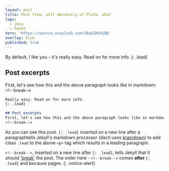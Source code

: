```yaml
---
layout: post
title: Post from, well obviously ot Pluto. wha?
tags:
  - jmzx
  - howto
hero: 'https://source.unsplash.com/S8a1ZRS4jBQ'
overlay: blue
published: true
---
```


By default, I like you - it's really easy. Read on for more info.
{: .lead}

## Post excerpts
First, let's see how this and the above paragraph looks like in markdown:
<!–-break-–>
```markdown
Really easy. Read on for more info.
{: .lead}

## Post excerpts
First, let's see how this and the above paragraph looks like in markdown:
<!–-break-–>
```
As you can see this post.
`{: .lead}` inserted on a new line after a paragraphtells Jekyll's markdown processor (dactl uses [kramdown](https://kramdown.gettalong.org/)) to add class `.lead` to the above `<p>` tag which results in a leading paragraph.

`<!--break-->`, inserted on a
new line after `{: .lead}`, tells Jekyll
that it should ['break'](https://unsplash.com/collections/11528826/jamaica)
the post. The order here - `<!--break-->` comes **after** `{: .lead}` and because pages.
{: .notice-alert}
